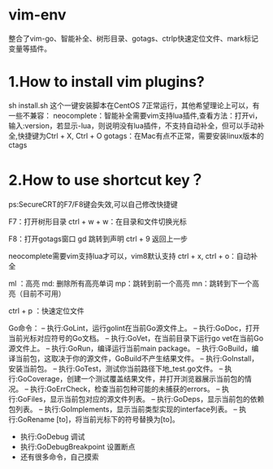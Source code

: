 # vim-env
整合了vim-go、智能补全、树形目录、gotags、ctrlp快速定位文件、mark标记变量等插件。 

# 1.How to install vim plugins? 
sh install.sh 
这个一键安装脚本在CentOS 7正常运行，其他希望理论上可以，有一些不兼容： 
neocomplete：智能补全需要vim支持lua插件,查看方法：打开vi，输入:version，若显示-lua，则说明没有lua插件，不支持自动补全，但可以手动补全,快捷键为Ctrl + X, Ctrl + O 
gotags：在Mac有点不正常，需要安装linux版本的ctags 

# 2.How to use shortcut key？ 
 
ps:SecureCRT的F7/F8键会失效,可以自己修改快捷键 
 
F7：打开树形目录 
	ctrl + w + w：在目录和文件切换光标 
 
F8：打开gotags窗口 
	gd 跳转到声明 
	ctrl + 9 返回上一步 
 
neocomplete需要vim支持lua才可以，vim8默认支持 
ctrl + x, ctrl + o：自动补全 
 
ml ：高亮 
md: 删除所有高亮单词 
mp：跳转到前一个高亮 
mn：跳转到下一个高亮（目前不可用） 
 
ctrl + p ：快速定位文件 
 
Go命令： 
– 执行:GoLint，运行golint在当前Go源文件上。 
– 执行:GoDoc，打开当前光标对应符号的Go文档。 
– 执行:GoVet，在当前目录下运行go vet在当前Go源文件上。 
– 执行:GoRun，编译运行当前main package。 
– 执行:GoBuild，编译当前包，这取决于你的源文件，GoBuild不产生结果文件。 
– 执行:GoInstall，安装当前包。 
– 执行:GoTest，测试你当前路径下地_test.go文件。 
– 执行:GoCoverage，创建一个测试覆盖结果文件，并打开浏览器展示当前包的情况。 
– 执行:GoErrCheck，检查当前包种可能的未捕获的errors。 
– 执行:GoFiles，显示当前包对应的源文件列表。 
– 执行:GoDeps，显示当前包的依赖包列表。 
– 执行:GoImplements，显示当前类型实现的interface列表。 
– 执行:GoRename [to]，将当前光标下的符号替换为[to]。 
- 执行:GoDebug 调试 
- 执行:GoDebugBreakpoint 设置断点 
- 还有很多命令，自己摸索 


